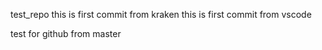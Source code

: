 test_repo
this is first commit from kraken
this is first commit from vscode

test for github
from master